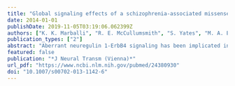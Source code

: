 ```yaml
---
title: "Global signaling effects of a schizophrenia-associated missense mutation in neuregulin 1: an exploratory study using whole genome and novel kinome approaches"
date: 2014-01-01
publishDate: 2019-11-05T03:19:06.062399Z
authors: ["K. K. Marballi", "R. E. McCullumsmith", "S. Yates", "M. A. Escamilla", "R. J. Leach", "H. Raventos", "C. Walss-Bass"]
publication_types: ["2"]
abstract: "Aberrant neuregulin 1-ErbB4 signaling has been implicated in schizophrenia. We previously identified a novel schizophrenia-associated missense mutation (valine to leucine) in the NRG1 transmembrane domain. This variant inhibits formation of the NRG1 intracellular domain (ICD) and causes decreases in dendrite formation. To assess the global effects of this mutation, we used lymphoblastoid cell lines from unaffected heterozygous carriers (Val/Leu) and non-carriers (Val/Val). Transcriptome data showed 367 genes differentially expressed between the two groups (Val/Val N = 6, Val/Leu N = 5, T test, FDR (1 %), alpha = 0.05, -log10 p value >1.5). Ingenuity pathway (IPA) analyses showed inflammation and NRG1 signaling as the top pathways altered. Within NRG1 signaling, protein kinase C (PKC)-eta (PRKCH) and non-receptor tyrosine kinase (SRC) were down-regulated in heterozygous carriers. Novel kinome profiling (serine/threonine) was performed after stimulating cells (V/V N = 6, V/L N = 6) with ErbB4, to induce release of the NRG1 ICD, and revealed significant effects of treatment on the phosphorylation of 35 peptides. IPA showed neurite outgrowth (six peptides) as the top annotated function. Phosphorylation of these peptides was significantly decreased in ErbB4-treated Val/Val but not in Val/Leu cells. These results show that perturbing NRG1 ICD formation has major effects on cell signaling, including inflammatory and neurite formation pathways, and may contribute significantly to schizophrenia pathophysiology."
featured: false
publication: "*J Neural Transm (Vienna)*"
url_pdf: "https://www.ncbi.nlm.nih.gov/pubmed/24380930"
doi: "10.1007/s00702-013-1142-6"
---
```


